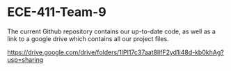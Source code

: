 # ECE-411-Team-9
The current Github repository contains our up-to-date code, as well as a link to a google drive which contains all our project files.

https://drive.google.com/drive/folders/1lPI17c37aat8llfF2yd1i48d-kb0khAg?usp=sharing
